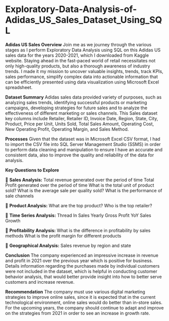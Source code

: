# Exploratory-Data-Analysis-of-Adidas_US_Sales_Dataset_Using_SQL

**Adidas US Sales Overview**
Join me as we journey through the various stages as I perform Exploratory Data Analysis using SQL on this Adidas US sales data for the years 2020-2021, which I downloaded from Kaggle website. Staying ahead in the fast-paced world of retail necessitates not only high-quality products, but also a thorough awareness of industry trends. I made it my mission to uncover valuable insights, trends, track KPIs, sales performance, simplify complex data into actionable information that can be efficiently presented using data visualization using Microsoft Excel spreadsheet.


**Dataset Summary**
Adidas sales data provided variety of purposes, such as analyzing sales trends, identifying successful products or marketing campaigns, developing strategies for future sales and to analyze the effectiveness of different marketing or sales channels. This Sales dataset key columns include Retailer, Retailer ID, Invoice Date, Region, State, City, Product, Price per Unit, Units Sold, Total Sales Amount, Operating Cost, New Operating Profit, Operating Margin, and Sales Method.


**Processes**
Given that the dataset was in Microsoft Excel CSV format, I had to import the CSV file into SQL Server Management Studio (SSMS) in order to perform data cleaning and manipulation to ensure I have an accurate and consistent data, also to improve the quality and reliability of the data for analysis.



**Key Questions to Explore**

📍 **Sales Analysis:**
Total revenue generated over the period of time
Total Profit generated over the period of time 
What is the total unit of product sold? 
What is the average sale per quality sold?
What is the performance of sale channels 


📍 **Product Analysis:**
What are the top product?
Who is the top retailer?


📍 **Time Series Analysis:**
Thread In Sales
Yearly Gross Profit
YoY Sales Growth


📍 **Profitability Analysis:**
What is the difference in profitability by sales methods
What is the profit margin for different products


📍 **Geographical Analysis:**
Sales revenue by region and state



**Conclusion**
The company experienced an impressive increase in revenue and profit in 2021 over the previous year which is positive for business. Details information regarding the purchases made by individual customers were not included in the dataset, which is helpful in conducting customer behavior analysis, that would better provide insight into how to better serve customers and increase revenue. 


**Recommendation**
The company must use various digital marketing strategies to improve online sales, since it is expected that in the current technological environment, online sales would do better than in-store sales. 
For the upcoming years, the company should continue to adapt and improve on the strategies from 2021 in order to see an increase in growth rate.

